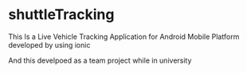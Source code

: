 # shuttleTracking

This Is a Live Vehicle Tracking Application for Android Mobile Platform developed by using ionic

And this develpoed as a team project while in university
